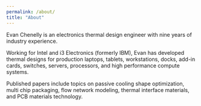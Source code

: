 ```yaml
---
permalink: /about/
title: "About"
---
```


Evan Chenelly is an electronics thermal design engineer with nine years of industry experience.

Working for Intel and i3 Electronics (formerly IBM), Evan has developed thermal designs for production laptops, tablets, workstations, docks, add-in cards, switches, servers, processors, and high performance compute systems.

Published papers include topics on passive cooling shape optimization, multi chip packaging, flow network modeling, thermal interface materials, and PCB materials technology.
